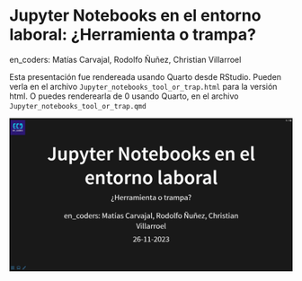 # Jupyter Notebooks en el entorno laboral: ¿Herramienta o trampa?

en_coders: Matías Carvajal, Rodolfo Ñuñez, Christian Villarroel

Esta presentación fue rendereada usando Quarto desde RStudio. Pueden verla en el archivo `Jupyter_notebooks_tool_or_trap.html` para la versión html. O puedes renderearla de 0 usando Quarto, en el archivo `Jupyter_notebooks_tool_or_trap.qmd`

![](figures/portada_presentacion.JPG)
